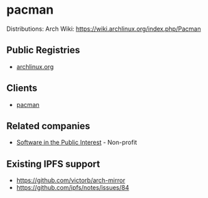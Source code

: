 # pacman

Distributions: Arch
Wiki: https://wiki.archlinux.org/index.php/Pacman

## Public Registries

- [archlinux.org](https://www.archlinux.org/packages/)

## Clients

- [pacman](https://www.archlinux.org/pacman/)

## Related companies

- [Software in the Public Interest](http://www.spi-inc.org/) - Non-profit

## Existing IPFS support

- https://github.com/victorb/arch-mirror
- https://github.com/ipfs/notes/issues/84
